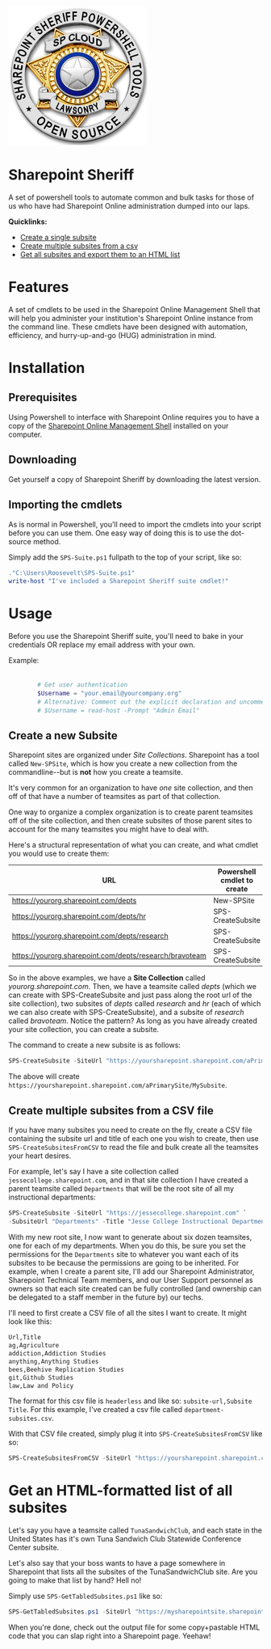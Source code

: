 ![Sharepoint Sheriff Logo](sps-badge.png)

# Sharepoint Sheriff
A set of powershell tools to automate common and bulk tasks for those of us who have had Sharepoint Online administration dumped into our laps.

**Quicklinks:**
* [Create a single subsite](#create-a-new-subsite)
* [Create multiple subsites from a csv](#create-multiple-subsites-from-a-csv-file)
* [Get all subsites and export them to an HTML list](#get-an-html-formatted-list-of-all-subsites)

# Features
A set of cmdlets to be used in the Sharepoint Online Management Shell that will help you administer your institution's Sharepoint Online instance from the command line. These cmdlets have been designed with automation, efficiency, and hurry-up-and-go (HUG) administration in mind. 

# Installation 

## Prerequisites

Using Powershell to interface with Sharepoint Online requires you to have a copy of the [Sharepoint Online Management Shell][1] installed on your computer. 

## Downloading

Get yourself a copy of Sharepoint Sheriff by downloading the latest version. 

## Importing the cmdlets

As is normal in Powershell, you'll need to import the cmdlets into your script before you can use them. One easy way of doing this is to use the dot-source method. 

Simply add the `SPS-Suite.ps1` fullpath to the top of your script, like so:

```powershell
."C:\Users\Roosevelt\SPS-Suite.ps1"
write-host "I've included a Sharepoint Sheriff suite cmdlet!"

```

# Usage

Before you use the Sharepoint Sheriff suite, you'll need to bake in your credentials OR replace my email address with your own. 

Example:

```powershell
    
        # Get user authentication
        $Username = "your.email@yourcompany.org"
        # Alternative: Comment out the explicit declaration and uncomment the below
        # $Username = read-host -Prompt "Admin Email"

```

## Create a new Subsite

Sharepoint sites are organized under *Site Collections*. Sharepoint has a tool called `New-SPSite`, which is how you create a new collection from the commandline--but is **not** how you create a teamsite. 

It's very common for an organization to have *one* site collection, and then off of that have a number of teamsites as part of that collection. 

One way to organize a complex organization is to create parent teamsites off of the site collection, and then create subsites of those parent sites to account for the many teamsites you might have to deal with.

Here's a structural representation of what you can create, and what cmdlet you would use to create them:

| URL                                                        | Powershell cmdlet to create |
| ---------------------------------------------------------- | --------------------------- |
| https://yourorg.sharepoint.com/depts                       | New-SPSite                  |
| https://yourorg.sharepoint.com/depts/hr                    | SPS-CreateSubsite           |
| https://yourorg.sharepoint.com/depts/research              | SPS-CreateSubsite           |
| https://yourorg.sharepoint.com/depts/research/bravoteam    | SPS-CreateSubsite           |

So in the above examples, we have a **Site Collection** called *yourorg.sharepoint.com*. Then, we have a teamsite called *depts* (which we can create with SPS-CreateSubsite and just pass along the root url of the site collection), two subsites of *depts* called *research* and *hr* (each of which we can also create with SPS-CreateSubsite), and a subsite of *research* called *bravoteam*. Notice the pattern? As long as you have already created your site collection, you can create a subsite.  

The command to create a new subsite is as follows:

```powershell
SPS-CreateSubsite -SiteUrl "https://yoursharepoint.sharepoint.com/aPrimarySite" -SubsiteUrl "MySubsite" -Title "My Special Subsite of aPrimarySite" 
```

The above will create `https://yoursharepoint.sharepoint.com/aPrimarySite/MySubsite`. 

## Create multiple subsites from a CSV file

If you have many subsites you need to create on the fly, create a CSV file containing the subsite url and title of each one you wish to create, then use `SPS-CreateSubsitesFromCSV` to read the file and bulk create all the teamsites your heart desires. 

For example, let's say I have a site collection called `jessecollege.sharepoint.com`, and in that site collection I have created a parent teamsite called `Departments` that will be the root site of all my instructional departments:

```powershell
SPS-CreateSubsite -SiteUrl "https://jessecollege.sharepoint.com" `
-SubsiteUrl "Departments" -Title "Jesse College Instructional Departments"
```

With my new root site, I now want to generate about six dozen teamsites, one for each of my departments. When you do this, be sure you set the permissions for the `Departments` site to whatever you want each of its subsites to be because the permissions are going to be inherited. For example, when I create a parent site, I'll add our Sharepoint Administrator, Sharepoint Technical Team members, and our User Support personnel as owners so that each site created can be fully controlled (and ownership can be delegated to a staff member in the future by) our techs. 

I'll need to first create a CSV file of all the sites I want to create. It might look like this:

```
Url,Title
ag,Agriculture
addiction,Addiction Studies
anything,Anything Studies
bees,Beehive Replication Studies
git,Github Studies
law,Law and Policy
```

The format for this csv file is `headerless` and like so: `subsite-url,Subsite Title`. For this example, I've created a csv file called `department-subsites.csv`.

With that CSV file created, simply plug it into `SPS-CreateSubsitesFromCSV` like so:

```powershell
SPS-CreateSubsitesFromCSV -SiteUrl "https://yoursharepoint.sharepoint.com/departments" -PathToCSV "C:\Users\Roosevelt\Documents\SharepointMigration\department-subsites.csv"
```

# Get an HTML-formatted list of all subsites 

Let's say you have a teamsite called `TunaSandwichClub`, and each state in the United States has it's own Tuna Sandwich Club Statewide Conference Center subsite. 

Let's also say that your boss wants to have a page somewhere in Sharepoint that lists all the subsites of the TunaSandwichClub site. Are you going to make that list by hand? Hell no!

Simply use `SPS-GetTabledSubsites.ps1` like so:

```powershell
SPS-GetTabledSubsites.ps1 -SiteUrl "https://mysharepointsite.sharepoint.com/TunaSandwichClub" -OutFile "tunaclub-subsites.html"
```

When you're done, check out the output file for some copy+pastable HTML code that you can slap right into a Sharepoint page. Yeehaw! 


[1]: https://www.microsoft.com/en-us/download/details.aspx?id=35588